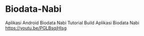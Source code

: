 # Biodata-Nabi
Aplikasi Android Biodata Nabi
Tutorial Build Aplikasi Biodata Nabi https://youtu.be/PGLBsqjHlsg
